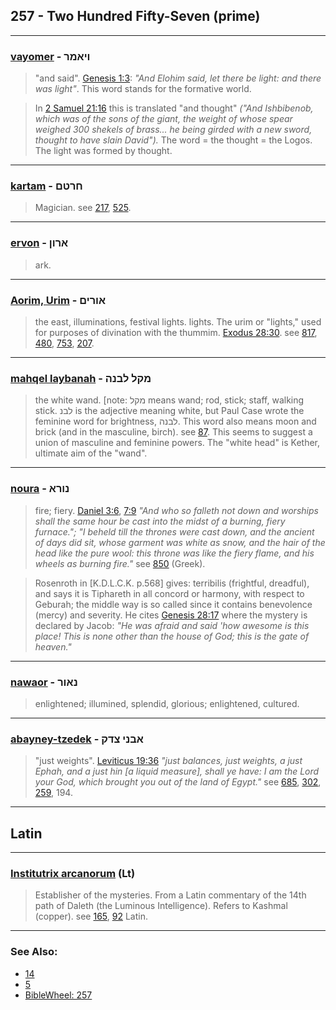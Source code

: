 ## 257 - Two Hundred Fifty-Seven (prime)

---

### [vayomer](/keys/VIAMR) - ויאמר
> "and said". [Genesis 1:3](http://biblehub.com/genesis/1-3.htm): *"And Elohim said, let there be light: and there was light"*. This word stands for the formative world.

> In [2 Samuel 21:16](http://biblehub.com/2_samuel/21-16.htm) this is translated "and thought" *("And Ishbibenob, which was of the sons of the giant, the weight of whose spear weighed 300 shekels of brass... he being girded with a new sword, thought to have slain David").* The word = the thought = the Logos. The light was formed by thought.

---

### [kartam](/keys/ChRTM) - חרטם
> Magician. see [217](217), [525](525).

---

### [ervon](/keys/ARVN) - ארון
> ark.

---

### [Aorim, Urim](/keys/AVRIM) - אורים
> the east, illuminations, festival lights. lights. The urim or "lights," used for purposes of divination with the thummim. [Exodus 28:30](http://biblehub.com/exodus/28-30.htm). see [817](817), [480](480), [753](753), [207](207).

---

### [mahqel laybanah](/keys/MQL.LBNH) - מקל לבנה
> the white wand. [note: מקל means wand; rod, stick; staff, walking stick. לבנ is the adjective meaning white, but Paul Case wrote the feminine word for brightness, לבנה. This word also means moon and brick (and in the masculine, birch). see [87](87). This seems to suggest a union of masculine and feminine powers. The "white head" is Kether, ultimate aim of the "wand".

---

### [noura](/keys/NVRA) - נורא
> fire; fiery. [Daniel 3:6](http://biblehub.com/daniel/3-6.htm), [7:9](http://biblehub.com/daniel/7-9.htm) *"And who so falleth not down and worships shall the same hour be cast into the midst of a burning, fiery furnace."; "I beheld till the thrones were cast down, and the ancient of days did sit, whose garment was white as snow, and the hair of the head like the pure wool: this throne was like the fiery flame, and his wheels as burning fire."* see [850](850) (Greek).

> Rosenroth in [K.D.L.C.K. p.568] gives: terribilis (frightful, dreadful), and says it is Tiphareth in all concord or harmony, with respect to Geburah; the middle way is so called since it contains benevolence (mercy) and severity. He cites [Genesis 28:17](http://biblehub.com/genesis/28-17.htm) where the mystery is declared by Jacob: *"He was afraid and said 'how awesome is this place! This is none other than the house of God; this is the gate of heaven."*

---

### [nawaor](/keys/NAVR) - נאור
> enlightened; illumined, splendid, glorious; enlightened, cultured.

---

### [abayney-tzedek](/keys/ABNI-TzDQ) - אבני צדק
> "just weights". [Leviticus 19:36](http://biblehub.com/leviticus/19-36.htm) *"just balances, just weights, a just Ephah, and a just hin [a liquid measure], shall ye have: I am the Lord your God, which brought you out of the land of Egypt."* see [685](685), [302](302), [259](259), 194.

---

## Latin

---

### [Institutrix arcanorum](/latin?word=Institutrix+arcanorum) (Lt)
> Establisher of the mysteries. From a Latin commentary of the 14th path of Daleth (the Luminous Intelligence). Refers to Kashmal (copper). see [165](165), [92](92) Latin.

---

### See Also:

- [14](14)
- [5](5)
- [BibleWheel: 257](https://www.biblewheel.com/GR/GR_Database.php?Gem_Number=257)
